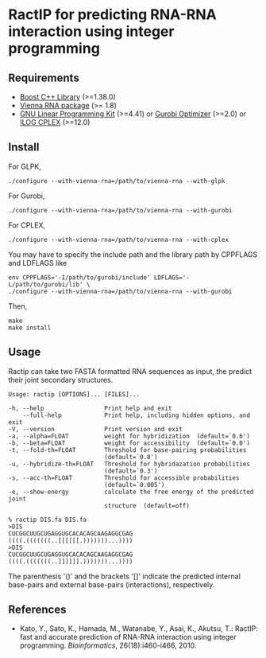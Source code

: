 RactIP for predicting RNA-RNA interaction using integer programming
===================================================================

Requirements
------------

* [Boost C++ Library](http://www.boost.org/) (>=1.38.0)
* [Vienna RNA package](http://www.tbi.univie.ac.at/~ivo/RNA/) (>= 1.8)
* [GNU Linear Programming Kit](http://www.gnu.org/software/glpk/) (>=4.41)
  or [Gurobi Optimizer](http://www.gurobi.com/) (>=2.0)
  or [ILOG CPLEX](http://http://www-01.ibm.com/software/integration/optimization/cplex/) (>=12.0)

Install
-------

For GLPK,

	./configure --with-vienna-rna=/path/to/vienna-rna --with-glpk

For Gurobi,

	./configure --with-vienna-rna=/path/to/vienna-rna --with-gurobi

For CPLEX,

	./configure --with-vienna-rna=/path/to/vienna-rna --with-cplex

You may have to specify the include path and the library path by CPPFLAGS and LDFLAGS like

	env CPPFLAGS='-I/path/to/gurobi/include' LDFLAGS='-L/path/to/gurobi/lib' \
	./configure --with-vienna-rna=/path/to/vienna-rna --with-gurobi

Then,

	make
	make install

Usage
-----

Ractip can take two FASTA formatted RNA sequences as input, the
predict their joint secondary structures.

	Usage: ractip [OPTIONS]... [FILES]...

	-h, --help                 Print help and exit
        --full-help            Print help, including hidden options, and exit
	-V, --version              Print version and exit
	-a, --alpha=FLOAT          weight for hybridization  (default=`0.6')
	-b, --beta=FLOAT           weight for accessibility  (default=`0.0')
	-t, --fold-th=FLOAT        Threshold for base-pairing probabilities
                               (default=`0.8')
	-u, --hybridize-th=FLOAT   Threshold for hybridazation probabilities
                               (default=`0.3')
	-s, --acc-th=FLOAT         Threshold for accessible probabilities
                               (default=`0.005')
	-e, --show-energy          calculate the free energy of the predicted joint
                               structure  (default=off)

	% ractip DIS.fa DIS.fa
	>DIS
	CUCGGCUUGCUGAGGUGCACACAGCAAGAGGCGAG
	((((.(((((((..[[[[[[.)))))))...))))
	>DIS
	CUCGGCUUGCUGAGGUGCACACAGCAAGAGGCGAG
	((((.(((((((..]]]]]].)))))))...))))

The parenthesis '()' and the brackets '[]' indicate the predicted
internal base-pairs and external base-pairs (interactions),
respectively. 


References
----------

* Kato, Y., Sato, K., Hamada, M., Watanabe, Y., Asai, K., Akutsu, T.:
  RactIP: fast and accurate prediction of RNA-RNA interaction using
  integer programming. *Bioinformatics*, 26(18):i460-i466, 2010.

